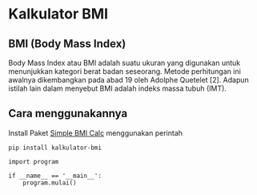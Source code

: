 # Kalkulator BMI
## BMI (Body Mass Index)
Body Mass Index atau BMI adalah suatu ukuran yang digunakan untuk menunjukkan kategori berat badan seseorang. Metode perhitungan ini awalnya dikembangkan pada abad 19 oleh Adolphe Quetelet [2]. Adapun istilah lain dalam menyebut BMI adalah indeks massa tubuh (IMT). 

## Cara menggunakannya
Install Paket
[Simple BMI Calc](https://pypi.org/project/simple-bmi-calc/) menggunakan perintah
```
pip install kalkulator-bmi
```
```
import program

if __name__ == '__main__':
    program.mulai()
```
